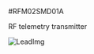 <!--- PrjInfo ---> <!--- Please remove this line after manually editing --->
<!--- 00a56be08b96043df9e37d6aff7b6990 --->
<!--- Created:20170112-18:22: ---> 
<!--- Author:Mlab: ---> 
<!--- AuthorEmail:mlab@mlab.cz: ---> 
<!--- Tags:imported: ---> 
<!--- Ust:None: ---> 
<!--- Name:RFM02SMD01A: --->
#RFM02SMD01A 
<!--- LongName --->
RF telemetry transmitter
<!--- ELongName ---> 

<!--- Lead --->

<!--- ELead ---> 

![LeadImg](RFM02SMD01A_Small.jpg) 


​
​
<!--- Description --->
<!--- EDescription --->
<!--- Content --->
<!--- EContent --->
            